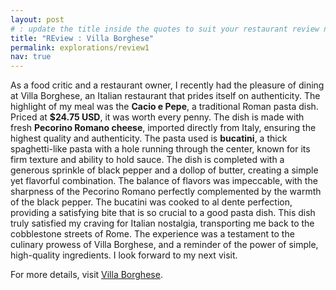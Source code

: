 ```yaml
---
layout: post
# : update the title inside the quotes to suit your restaurant review needs
title: "REview : Villa Borghese"
permalink: explorations/review1
nav: true
---
```


As a food critic and a restaurant owner, I recently had the pleasure of dining at Villa Borghese, an Italian restaurant that prides itself on authenticity. The highlight of my meal was the **Cacio e Pepe**, a traditional Roman pasta dish. Priced at **$24.75 USD**, it was worth every penny. The dish is made with fresh **Pecorino Romano cheese**, imported directly from Italy, ensuring the highest quality and authenticity. The pasta used is **bucatini**, a thick spaghetti-like pasta with a hole running through the center, known for its firm texture and ability to hold sauce. The dish is completed with a generous sprinkle of black pepper and a dollop of butter, creating a simple yet flavorful combination. The balance of flavors was impeccable, with the sharpness of the Pecorino Romano perfectly complemented by the warmth of the black pepper. The bucatini was cooked to al dente perfection, providing a satisfying bite that is so crucial to a good pasta dish. This dish truly satisfied my craving for Italian nostalgia, transporting me back to the cobblestone streets of Rome. The experience was a testament to the culinary prowess of Villa Borghese, and a reminder of the power of simple, high-quality ingredients. I look forward to my next visit.

For more details, visit [Villa Borghese](https://allegheny-college-cmpsc-105-spring-2024.github.io/resto-Orion-Grieco/menu).


